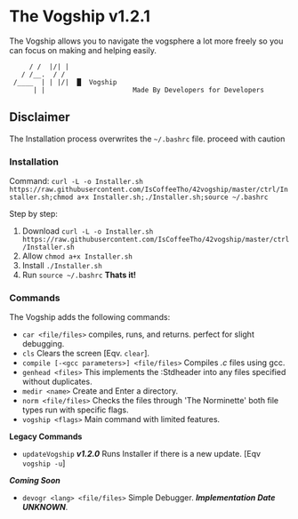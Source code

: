 # The Vogship v1.2.1
The Vogship allows you to navigate the vogsphere a lot more freely so you can focus on making and helping easily.

```
     / /  |/| |
   / /__.  / /
 /____  | | |/|  █  Vogship
      | |                      Made By Developers for Developers
```

## Disclaimer
The Installation process overwrites the ``~/.bashrc`` file. proceed with caution
### Installation

Command:
``curl -L -o Installer.sh https://raw.githubusercontent.com/IsCoffeeTho/42vogship/master/ctrl/Installer.sh;chmod a+x Installer.sh;./Installer.sh;source ~/.bashrc`` 

Step by step:
1. Download `curl -L -o Installer.sh https://raw.githubusercontent.com/IsCoffeeTho/42vogship/master/ctrl/Installer.sh`
2. Allow `chmod a+x Installer.sh`
3. Install `./Installer.sh`
4. Run `source ~/.bashrc`
**Thats it!**

### Commands
The Vogship adds the following commands:
- `car <file/files>` compiles, runs, and returns. perfect for slight debugging.
- `cls` Clears the screen \[Eqv. `clear`\].
- `compile [-<gcc parameters>] <file/files>` Compiles *.c* files using gcc.
- `genhead <files>` This implements the :Stdheader into any files specified without duplicates.
- `medir <name>` Create and Enter a directory.
- `norm <file/files>` Checks the files through 'The Norminette' both file types run with specific flags.
- `vogship <flags>` Main command with limited features.

**Legacy Commands**
- `updateVogship` ___v1.2.0___ Runs Installer if there is a new update. \[Eqv `vogship -u`\]

***Coming Soon***
- `devogr <lang> <file/files>` Simple Debugger. ___Implementation Date UNKNOWN___.
